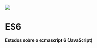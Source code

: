 ![](https://miro.medium.com/max/1200/1*PRWUR9YdS1jWOP7Al3qPEA.jpeg)

# ES6

**Estudos sobre o ecmascript 6 (JavaScript)**
